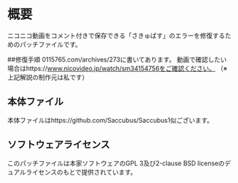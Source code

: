 # 概要
ニコニコ動画をコメント付きで保存できる「さきゅばす」のエラーを修復するためのパッチファイルです。

##修復手順
0115765.com/archives/273に書いてあります。
動画で確認したい場合はhttps://www.nicovideo.jp/watch/sm34154756をご確認ください。
（※上記解説の制作元は私です）

## 本体ファイル
本体ファイルはhttps://github.com/Saccubus/Saccubus1似ございます。

## ソフトウェアライセンス
このパッチファイルは本家ソフトウェアのGPL 3及び2-clause BSD licenseのデュアルライセンスのもとで提供されています。
